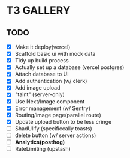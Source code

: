 # T3 GALLERY

## TODO

* [X] Make it deploy(vercel)
* [X] Scaffold basic ui with mock data
* [X] Tidy up build process
* [X] Actually set up a database (vercel postgres)
* [X] Attach database to UI
* [X] Add authentication (w/ clerk)
* [X] Add image upload
* [X] "taint" (server-only)
* [X] Use Next/Image component
* [X] Error management (w/ Sentry)
* [X] Routing/image page(parallel route)
* [X] Update upload button to be less cringe
* [ ] ShadUIify (specificcally toasts)
* [ ] delete button (w/ server actions)
* [ ] **Analytics(posthog)**
* [ ] RateLimiting (upstash)
